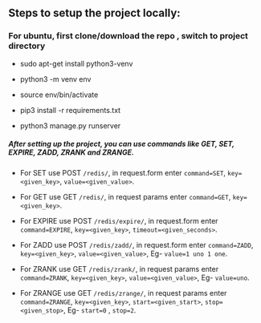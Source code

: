 ## Steps to setup the project locally:

### For ubuntu, first clone/download the repo , switch to project directory

* sudo apt-get install python3-venv

* python3 -m venv env

* source env/bin/activate

* pip3 install -r requirements.txt

* python3 manage.py runserver

##### After setting up the project, you can use commands like GET, SET, EXPIRE, ZADD, ZRANK and ZRANGE.

* For SET use POST `/redis/`, in request.form enter `command=SET`, `key=<given_key>`, `value=<given_value>`.

* For GET use GET `/redis/`, in request params enter `command=GET`, `key=<given_key>`.

* For EXPIRE use POST `/redis/expire/`, in request.form enter `command=EXPIRE`, `key=<given_key>`, `timeout=<given_seconds>`.

* For ZADD use POST `/redis/zadd/`, in request.form enter `command=ZADD`, `key=<given_key>`, `value=<given_value>`, Eg- `value=1 uno 1 one`.

* For ZRANK use GET `/redis/zrank/`, in request params enter `command=ZRANK`, `key=<given_key>`, `value=<given_value>`, Eg- `value=uno`.

* For ZRANGE use GET `/redis/zrange/`, in request params enter `command=ZRANGE`, `key=<given_key>`, `start=<given_start>`, `stop=<given_stop>`, Eg- `start=0` , `stop=2`.
